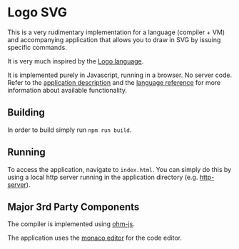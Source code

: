 # Logo SVG

This is a very rudimentary implementation for a language (compiler + VM) and accompanying application that allows you to draw in SVG by issuing specific commands. 

It is very much inspired by the [Logo language](https://en.wikipedia.org/wiki/Logo_(programming_language)).

It is implemented purely in Javascript, running in a browser. No server code.
Refer to the [application description](./docs/App.md) and the [language reference](./docs/Lang.md) for more information about available functionality.


## Building
In order to build simply run `npm run build`.

## Running
To access the application, navigate to `index.html`.
You can simply do this by using a local http server running in the application directory (e.g. [http-server](https://www.npmjs.com/package/http-server)).

## Major 3rd Party Components

The compiler is implemented using [ohm-js](https://ohmjs.org/).

The application uses the [monaco editor](https://microsoft.github.io/monaco-editor/) for the code editor.